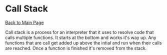 # Call Stack

[Back to Main Page](README.md)

Call stack is a process for an interpreter that it uses to resolve code that calls multiple functions. It starts at the bottom and works it's way up. Any functions that are call get added up above the intial and run when their calls are reached. Once a function is finished it's removed from the stack.
